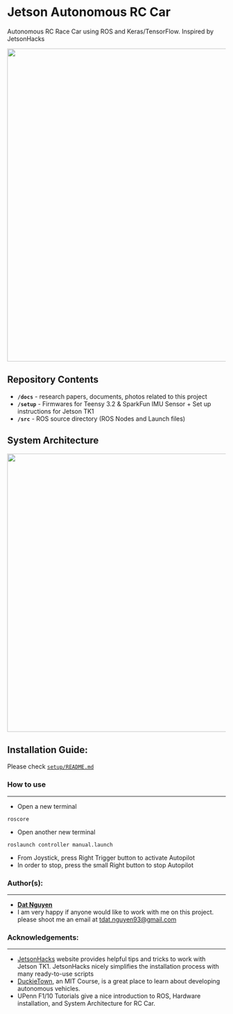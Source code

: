 Jetson Autonomous RC Car
========================
Autonomous RC Race Car using ROS and Keras/TensorFlow. Inspired by JetsonHacks

<p align="center">
<img src="https://github.com/dat-ai/jetson-car/raw/master/docs/img/jetson-car.jpg" width="720">
</p>

Repository Contents
-------------------
* **`/docs`** - research papers, documents, photos related to this project
* **`/setup`** - Firmwares for Teensy 3.2 & SparkFun IMU Sensor + Set up instructions for Jetson TK1
* **`/src`** - ROS source directory (ROS Nodes and Launch files)

System Architecture
-------------------
<p align="center">
<img src="https://github.com/dat-ai/jetson-car/raw/master/docs/architecture.png" width="640">
</p>


Installation Guide:
-------------------
Please check [`setup/README.md`](./setup/README.md)

### How to use
--------------

* Open a new terminal
```shell
roscore
```

* Open another new terminal
```shell
roslaunch controller manual.launch
```

* From Joystick, press Right Trigger button to activate Autopilot 
* In order to stop, press the small Right button to stop Autopilot


### Author(s):
--------------
* [**Dat Nguyen**](https://github.com/dat-ai)
* I am very happy if anyone would like to work with me on this project. please shoot me an email at tdat.nguyen93@gmail.com

### Acknowledgements:
---------------------
* [JetsonHacks](http://www.jetsonhacks.com/) website provides helpful tips and tricks to work with Jetson TK1. JetsonHacks nicely simplifies the installation process with many ready-to-use scripts
* [DuckieTown](http://duckietown.mit.edu), an MIT Course,  is a great place to learn about developing autonomous vehicles.
* UPenn F1/10 Tutorials give a nice introduction to ROS, Hardware installation, and System Architecture for RC Car.

